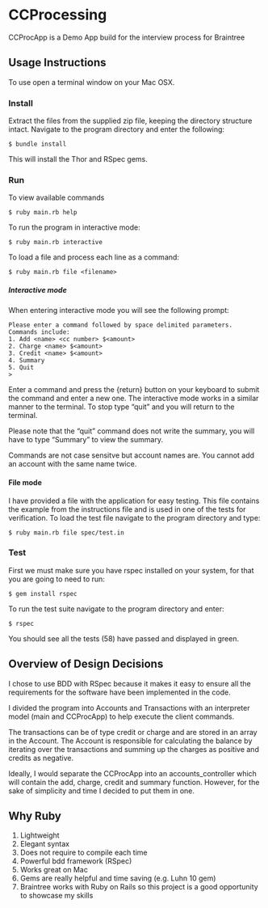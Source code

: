 CCProcessing
============

CCProcApp is a Demo App build for the interview process for Braintree

## Usage Instructions
To use open a terminal window on your Mac OSX.

### Install
Extract the files from the supplied zip file, keeping the directory structure intact. Navigate to the program directory and enter the following:

	$ bundle install

This will install the Thor and RSpec gems.

### Run
To view available commands

	$ ruby main.rb help

To run the program in interactive mode:

	$ ruby main.rb interactive

To load a file and process each line as a command:

	$ ruby main.rb file <filename>
	
##### Interactive mode
When entering interactive mode you will see the following prompt:
	
	Please enter a command followed by space delimited parameters.
	Commands include:
	1. Add <name> <cc number> $<amount>
	2. Charge <name> $<amount>
	3. Credit <name> $<amount>
	4. Summary
	5. Quit
	> 

Enter a command and press the {return} button on your keyboard to submit the command and enter a new one. The interactive mode works in a similar manner to the terminal. To stop type “quit” and you will return to the terminal.

Please note that the “quit” command does not write the summary, you will have to type “Summary” to view the summary.

Commands are not case sensitve but account names are. You cannot add an account with the same name twice.

#### File mode
I have provided a file with the application for easy testing. This file contains the example from the instructions file and is used in one of the tests for verification. To load the test file navigate to the program directory and type:

	$ ruby main.rb file spec/test.in


### Test
First we must make sure you have rspec installed on your system, for that you are going to need to run:
	
	$ gem install rspec

To run the test suite navigate to the program directory and enter:

	$ rspec

You should see all the tests (58) have passed and displayed in green.

##  Overview of Design Decisions
I chose to use BDD with RSpec because it makes it easy to ensure all the requirements for the software have been implemented in the code.

I divided the program into Accounts and Transactions with an interpreter model (main and CCProcApp) to help execute the client commands.

The transactions can be of type credit or charge and are stored in an array in the Account. The Account is responsible for calculating the balance by iterating over the transactions and summing up the charges as positive and credits as negative.

Ideally, I would separate the CCProcApp into an accounts_controller which will contain the add, charge, credit and summary function. However, for the sake of simplicity and time I decided to put them in one. 

## Why Ruby
1. Lightweight
2. Elegant syntax
3. Does not require to compile each time
4. Powerful bdd framework (RSpec)
5. Works great on Mac
6. Gems are really helpful and time saving (e.g. Luhn 10 gem)
7. Braintree works with Ruby on Rails so this project is a good opportunity to showcase my skills 
